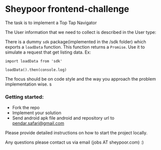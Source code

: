 # Sheypoor frontend-challenge

The task is to implement a Top Tap Navigator

The User information that we need to collect is described in the User type:


There is a dummy `sdk` package(implemented in the /sdk folder) which exports a `loadData` function. This function returns a `Promise`.
Use it to simulate a request that get listing data. 
Ex:

```
import loadData from 'sdk'

loadData().then(console.log)

```

The focus should be on code style and the way you approach the problem implementation wise.
s
### Getting started:

- Fork the repo
- Implement your solution
- Send android apk file android and repository url to pendar.safari@gmail.com

Please provide detailed instructions
on how to start the project locally.

Any questions please contact us via email (jobs AT sheypoor.com) :)
